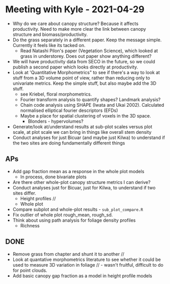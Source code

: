 # Meeting with Kyle - 2021-04-29

* Why do we care about canopy structure? Because it affects productivity. Need to make more clear the link between canopy structure and biomass/productivity.
* Do the grass separately in a different paper. Keep the message simple. Currently it feels like its tacked on. 
	* Read Natashi Pilon's paper (Vegetation Science), which looked at grass in understorey. Does out paper show anything different?
* We will have productivity data from SECO in the future, so we could publish a second paper which looks directly at productivity.
* Look at 'Quantitative Morphometrics" to see if there's a way to look at stuff from a 3D volume point of view, rather than reducing only to univariate metrics. Keep the simple stuff, but also maybe add the 3D stuff. 
	* see Kriebel, floral morphometrics.
	* Fourier transform analysis to quantify shapes? Landmark analysis?
	* Chain code analysis using SHAPE (Iwata and Ukai 2002). Calculated normalised elliptical fourier descriptors (EFDs)
	* Maybe a place for spatial clustering of voxels in the 3D space. 
		* Blonders - hypervolumes?
* Generate/look at/understand results at sub-plot scales versus plot scale, at plot scale we can bring in things like overall stem density
* Conduct analyses for just Bicuar (and maybe just Kilwa) to understand if the two sites are doing fundamentally different things

## APs

* Add gap fraction mean as a response in the whole plot models
	* In process, done bivariate plots
* Are there other whole-plot canopy structure metrics I can derive?
* Conduct analyses just for Bicuar, just for Kilwa, to understand if two sites differ.
	* Height profiles //
	* Whole plot
* Compare subplot and whole-plot results - `sub_plot_compare.R`
* Fix outlier of whole plot rough_mean, rough_sd.
* Think about using path analysis for foliage density profiles
	* Richness 

## DONE

* Remove grass from chapter and shunt it to another //
* Look at quantative morphometrics literature to see whether it could be used to measure 3D variation in foliage // - wasn't fruitful, difficult to do for point clouds.
* Add basic canopy gap fraction as a model in height profile models

